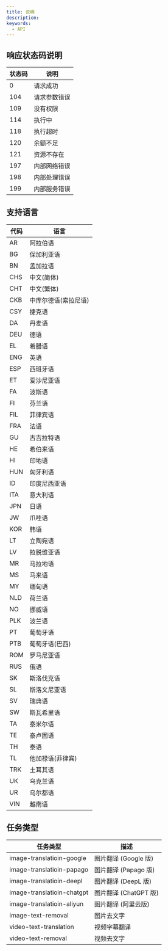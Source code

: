 ```yaml
---
title: 说明
description:
keywords:
  - API
---
```


## 响应状态码说明

| 状态码 | 说明 |
| --- | --- |
| 0 | 请求成功 |
| 104 | 请求参数错误 |
| 109 | 没有权限 |
| 114 | 执行中 |
| 118 | 执行超时 |
| 120 | 余额不足 |
| 121 | 资源不存在 |
| 197 | 内部网络错误 |
| 198 | 内部处理错误 |
| 199 | 内部服务错误 |

## 支持语言

| 代码 | 语言 |
| --- | --- |
| AR  | 阿拉伯语 |
| BG  | 保加利亚语 |
| BN  | 孟加拉语 |
| CHS | 中文(简体) |
| CHT | 中文(繁体) |
| CKB | 中库尔德语(索拉尼语) |
| CSY | 捷克语 |
| DA  | 丹麦语 |
| DEU | 德语 |
| EL  | 希腊语 |
| ENG | 英语 |
| ESP | 西班牙语 |
| ET  | 爱沙尼亚语 |
| FA  | 波斯语 |
| FI  | 芬兰语 |
| FIL | 菲律宾语 |
| FRA | 法语 |
| GU  | 古吉拉特语 |
| HE  | 希伯来语 |
| HI  | 印地语 |
| HUN | 匈牙利语 |
| ID  | 印度尼西亚语 |
| ITA | 意大利语 |
| JPN | 日语 |
| JW  | 爪哇语 |
| KOR | 韩语 |
| LT  | 立陶宛语 |
| LV  | 拉脱维亚语 |
| MR  | 马拉地语 |
| MS  | 马来语 |
| MY  | 缅甸语 |
| NLD | 荷兰语 |
| NO  | 挪威语 |
| PLK | 波兰语 |
| PT  | 葡萄牙语 |
| PTB | 葡萄牙语(巴西) |
| ROM | 罗马尼亚语 |
| RUS | 俄语 |
| SK  | 斯洛伐克语 |
| SL  | 斯洛文尼亚语 |
| SV  | 瑞典语 |
| SW  | 斯瓦希里语 |
| TA  | 泰米尔语 |
| TE  | 泰卢固语 |
| TH  | 泰语 |
| TL  | 他加禄语(菲律宾) |
| TRK | 土耳其语 |
| UK  | 乌克兰语 |
| UR  | 乌尔都语 |
| VIN | 越南语 |

## 任务类型

| 任务类型 | 描述 |
| --- | --- |
| image-translatioin-google  | 图片翻译 (Google 版) |
| image-translatioin-papago | 图片翻译 (Papago 版) |
| image-translatioin-deepl | 图片翻译 (DeepL 版) |
| image-translatioin-chatgpt | 图片翻译 (ChatGPT 版) |
| image-translatioin-aliyun | 图片翻译 (阿里云版) |
| image-text-removal | 图片去文字 |
| video-text-translation | 视频字幕翻译 |
| video-text-removal | 视频去文字 |
